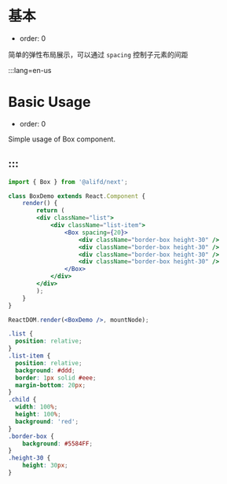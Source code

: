# 基本

- order: 0

简单的弹性布局展示，可以通过 `spacing` 控制子元素的间距

:::lang=en-us
# Basic Usage

- order: 0

Simple usage of Box component.

:::
---

````jsx
import { Box } from '@alifd/next';

class BoxDemo extends React.Component {
    render() {
        return (
        <div className="list">
            <div className="list-item">
                <Box spacing={20}>
                    <div className="border-box height-30" />
                    <div className="border-box height-30" />
                    <div className="border-box height-30" />
                    <div className="border-box height-30" />
                </Box>
            </div>
        </div>
        );
    }
}

ReactDOM.render(<BoxDemo />, mountNode);
````
````css
.list {
  position: relative;
}
.list-item {
  position: relative;
  background: #ddd;
  border: 1px solid #eee;
  margin-bottom: 20px;
}
.child {
  width: 100%;
  height: 100%;
  background: 'red';
}
.border-box {
    background: #5584FF;
}
.height-30 {
    height: 30px;
}
````
